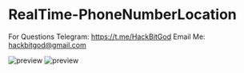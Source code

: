# RealTime-PhoneNumberLocation
For Questions Telegram: https://t.me/HackBitGod
Email Me: hackbitgod@gmail.com


![preview](https://github.com/BitWalls-Sec/RealTime-PhoneNumberLocation/blob/main/Number-Location.png)
![preview](https://github.com/BitWalls-Sec/RealTime-PhoneNumberLocation/blob/main/Number-Location%202.png)
